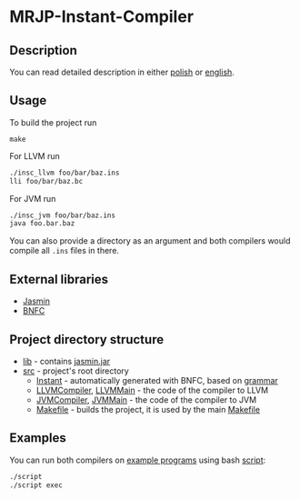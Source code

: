 # MRJP-Instant-Compiler

## Description
You can read detailed description in either [polish](Instant.md) or [english](Instant-en.md).

## Usage
To build the project run
```
make
```

For LLVM run
```bash
./insc_llvm foo/bar/baz.ins
lli foo/bar/baz.bc
```

For JVM run
```bash
./insc_jvm foo/bar/baz.ins
java foo.bar.baz
```

You can also provide a directory as an argument and both compilers would compile all `.ins` files in there.

## External libraries
- [Jasmin](https://jasmin.sourceforge.net/)
- [BNFC](https://bnfc.digitalgrammars.com/)

## Project directory structure
- [lib](lib) - contains [jasmin.jar](lib/jasmin.jar)
- [src](src) - project's root directory
    - [Instant](src/Instant/) - automatically generated with BNFC, based on [grammar](src/Instant.cf)
    - [LLVMCompiler](src/LLVMCompiler.hs), [LLVMMain](src/LLVMMain.hs) - the code of the compiler to LLVM
    - [JVMCompiler](src/JVMCompiler.hs), [JVMMain](src/JVMMain.hs) - the code of the compiler to JVM
    - [Makefile](src/Makefile) - builds the project, it is used by the main [Makefile](Makefile)

## Examples
You can run both compilers on [example programs](instant231015/examples/) using bash [script](script.sh):
```bash
./script
./script exec
```
